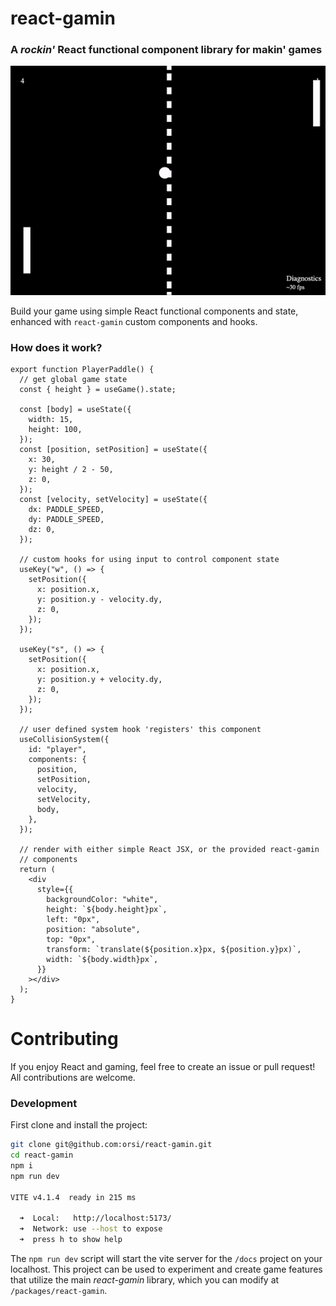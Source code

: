 # react-gamin

### A *rockin'* React functional component library for makin' games  

![react-gamin](./react-gamin-preview.gif?raw=true "react-gamin")

Build your game using simple React functional components and state, enhanced with `react-gamin` custom components and hooks.

### How does it work?
```tsx
export function PlayerPaddle() {
  // get global game state
  const { height } = useGame().state;

  const [body] = useState({
    width: 15,
    height: 100,
  });
  const [position, setPosition] = useState({
    x: 30,
    y: height / 2 - 50,
    z: 0,
  });
  const [velocity, setVelocity] = useState({
    dx: PADDLE_SPEED,
    dy: PADDLE_SPEED,
    dz: 0,
  });

  // custom hooks for using input to control component state
  useKey("w", () => {
    setPosition({
      x: position.x,
      y: position.y - velocity.dy,
      z: 0,
    });
  });

  useKey("s", () => {
    setPosition({
      x: position.x,
      y: position.y + velocity.dy,
      z: 0,
    });
  });

  // user defined system hook 'registers' this component
  useCollisionSystem({
    id: "player",
    components: {
      position,
      setPosition,
      velocity,
      setVelocity,
      body,
    },
  });

  // render with either simple React JSX, or the provided react-gamin
  // components
  return (
    <div
      style={{
        backgroundColor: "white",
        height: `${body.height}px`,
        left: "0px",
        position: "absolute",
        top: "0px",
        transform: `translate(${position.x}px, ${position.y}px)`,
        width: `${body.width}px`,
      }}
    ></div>
  );
}
```

# Contributing

If you enjoy React and gaming, feel free to create an issue or pull request! All contributions are welcome.

### Development

First clone and install the project:

```sh
git clone git@github.com:orsi/react-gamin.git
cd react-gamin
npm i
npm run dev

VITE v4.1.4  ready in 215 ms

  ➜  Local:   http://localhost:5173/
  ➜  Network: use --host to expose
  ➜  press h to show help
```

The `npm run dev` script will start the vite server for the `/docs` project on your localhost. This project can be used to experiment and create game features that utilize the main *react-gamin* library, which you can modify at `/packages/react-gamin`.


